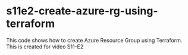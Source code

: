 # s11e2-create-azure-rg-using-terraform
This code shows how to create Azure Resource Group using Terraform.  This is created for video S11-E2
